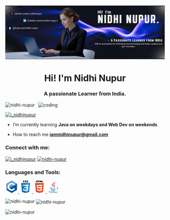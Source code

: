 ![logo](https://github.com/nidhi-nupur/nidhi-nupur/blob/main/git.png)
<h1 align="center">Hi! I'm Nidhi Nupur</h1>
<h3 align="center">A passionate Learner from India.</h3>

<img align="right" alt="coding" width="400" src="https://camo.githubusercontent.com/b70081ec9c6d16a35bf18610619030bfc810cda3118051cf75ace93700e233c1/68747470733a2f2f63646e2e6472696262626c652e636f6d2f75736572732f313336343032392f73637265656e73686f74732f31363039333236382f6d656469612f36386538326137666234393034363134613930363664366235343063313462322e676966">

<p align="left"> <img src="https://komarev.com/ghpvc/?username=nidhi-nupur&label=Profile%20views&color=0e75b6&style=flat" alt="nidhi-nupur" /> </p>

<p align="left"> <a href="https://twitter.com/i_nidhinupur" target="blank"><img src="https://img.shields.io/twitter/follow/i_nidhinupur?logo=twitter&style=for-the-badge" alt="i_nidhinupur" /></a> </p>

- I’m currently learning **Java on weekdays and Web Dev on weekends**

- How to reach me **iamnidhinupur@gmail.com**

<h3 align="left">Connect with me:</h3>
<p align="left">
<a href="https://twitter.com/i_nidhinupur" target="blank"><img align="center" src="https://raw.githubusercontent.com/rahuldkjain/github-profile-readme-generator/master/src/images/icons/Social/twitter.svg" alt="i_nidhinupur" height="30" width="40" /></a>
<a href="https://linkedin.com/in/nidhi-nupur" target="blank"><img align="center" src="https://raw.githubusercontent.com/rahuldkjain/github-profile-readme-generator/master/src/images/icons/Social/linked-in-alt.svg" alt="nidhi-nupur" height="30" width="40" /></a>
</p>

<h3 align="left">Languages and Tools:</h3>
<p align="left"> <a href="https://www.cprogramming.com/" target="_blank" rel="noreferrer"> <img src="https://raw.githubusercontent.com/devicons/devicon/master/icons/c/c-original.svg" alt="c" width="40" height="40"/> </a> <a href="https://www.w3schools.com/css/" target="_blank" rel="noreferrer"> <img src="https://raw.githubusercontent.com/devicons/devicon/master/icons/css3/css3-original-wordmark.svg" alt="css3" width="40" height="40"/> </a> <a href="https://www.w3.org/html/" target="_blank" rel="noreferrer"> <img src="https://raw.githubusercontent.com/devicons/devicon/master/icons/html5/html5-original-wordmark.svg" alt="html5" width="40" height="40"/> </a> <a href="https://www.java.com" target="_blank" rel="noreferrer"> <img src="https://raw.githubusercontent.com/devicons/devicon/master/icons/java/java-original.svg" alt="java" width="40" height="40"/> </a> </p>

<p><img align="left" src="https://github-readme-stats.vercel.app/api/top-langs?username=nidhi-nupur&show_icons=true&locale=en&layout=compact" alt="nidhi-nupur" /></p>

<p>&nbsp;<img align="center" src="https://github-readme-stats.vercel.app/api?username=nidhi-nupur&show_icons=true&locale=en" alt="nidhi-nupur" /></p>

<p><img align="center" src="https://github-readme-streak-stats.herokuapp.com/?user=nidhi-nupur&" alt="nidhi-nupur" /></p>
